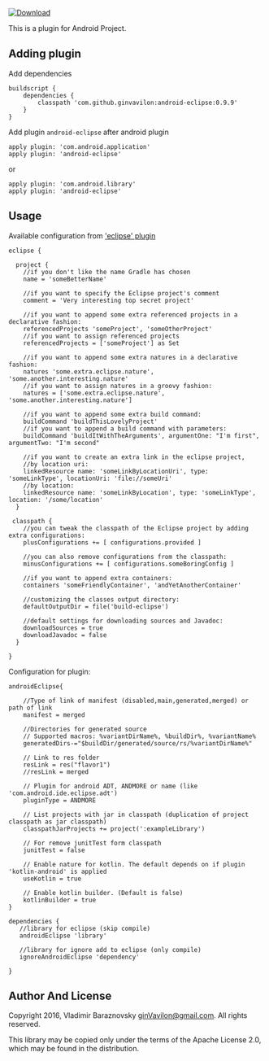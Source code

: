  [ ![Download](https://api.bintray.com/packages/ginvavilon/maven/Android-Eclipse/images/download.svg?version=0.9.9) ](https://bintray.com/ginvavilon/maven/Android-Eclipse/0.9.9/link)
 
This is a plugin for Android Project.

## Adding plugin
Add dependencies

```Gradle
buildscript {
    dependencies {
        classpath 'com.github.ginvavilon:android-eclipse:0.9.9'
    }
}
```

Add plugin `android-eclipse` after android plugin

```Gradle
apply plugin: 'com.android.application'
apply plugin: 'android-eclipse'
```
or
```Gradle
apply plugin: 'com.android.library'
apply plugin: 'android-eclipse'
```


## Usage
Available configuration from ['eclipse' plugin](https://docs.gradle.org/current/dsl/org.gradle.plugins.ide.eclipse.model.EclipseModel.html)

```Gradle
eclipse {

  project {
    //if you don't like the name Gradle has chosen
    name = 'someBetterName'

    //if you want to specify the Eclipse project's comment
    comment = 'Very interesting top secret project'

    //if you want to append some extra referenced projects in a declarative fashion:
    referencedProjects 'someProject', 'someOtherProject'
    //if you want to assign referenced projects
    referencedProjects = ['someProject'] as Set

    //if you want to append some extra natures in a declarative fashion:
    natures 'some.extra.eclipse.nature', 'some.another.interesting.nature'
    //if you want to assign natures in a groovy fashion:
    natures = ['some.extra.eclipse.nature', 'some.another.interesting.nature']

    //if you want to append some extra build command:
    buildCommand 'buildThisLovelyProject'
    //if you want to append a build command with parameters:
    buildCommand 'buildItWithTheArguments', argumentOne: "I'm first", argumentTwo: "I'm second"

    //if you want to create an extra link in the eclipse project,
    //by location uri:
    linkedResource name: 'someLinkByLocationUri', type: 'someLinkType', locationUri: 'file://someUri'
    //by location:
    linkedResource name: 'someLinkByLocation', type: 'someLinkType', location: '/some/location'
  }

 classpath {
    //you can tweak the classpath of the Eclipse project by adding extra configurations:
    plusConfigurations += [ configurations.provided ]

    //you can also remove configurations from the classpath:
    minusConfigurations += [ configurations.someBoringConfig ]

    //if you want to append extra containers:
    containers 'someFriendlyContainer', 'andYetAnotherContainer'

    //customizing the classes output directory:
    defaultOutputDir = file('build-eclipse')

    //default settings for downloading sources and Javadoc:
    downloadSources = true
    downloadJavadoc = false
  }

}

```

Configuration for plugin:
```Gradle
androidEclipse{

    //Type of link of manifest (disabled,main,generated,merged) or path of link
    manifest = merged

    //Directories for generated source
    // Supported macros: %variantDirName%, %buildDir%, %variantName%
    generatedDirs-="$buildDir/generated/source/rs/%variantDirName%"
    
    // Link to res folder
    resLink = res("flavor1")
    //resLink = merged
    
    // Plugin for android ADT, ANDMORE or name (like 'com.android.ide.eclipse.adt')
    pluginType = ANDMORE
    
    // List projects with jar in classpath (duplication of project classpath as jar classpath)
    classpathJarProjects += project(':exampleLibrary')

    // For remove junitTest form classpath
    junitTest = false
    
    // Enable nature for kotlin. The default depends on if plugin 'kotlin-android' is applied
    useKotlin = true
    
    // Enable kotlin builder. (Default is false)
    kotlinBuilder = true
}

dependencies {
   //library for eclipse (skip compile)
   androidEclipse 'library'
   
   //library for ignore add to eclipse (only compile)
   ignoreAndroidEclipse 'dependency'

}
```




## Author And License

Copyright 2016, Vladimir Baraznovsky <ginVavilon@gmail.com>. All rights reserved.

This library may be copied only under the terms of the Apache License 2.0, which may be found in the distribution.
